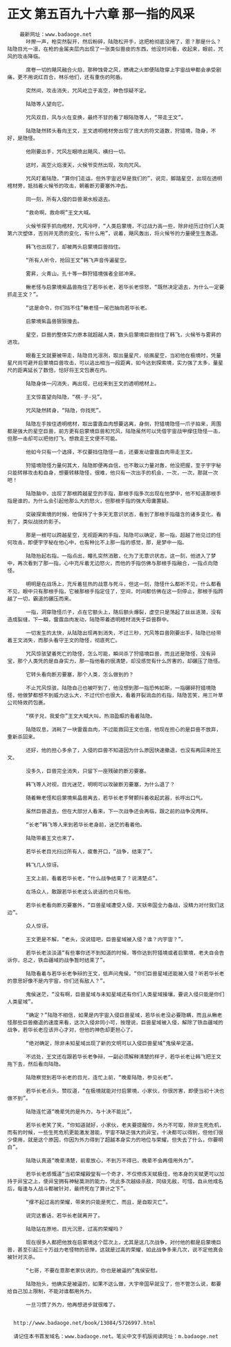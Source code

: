 # 正文 第五百九十六章 那一指的风采
        最新网址：www.badaoge.net
          咔擦一声，枪突然裂开，然后粉碎，陆隐松开手，这把枪彻底没用了，恩？那是什么？陆隐目光一凛，在枪的金属夹层内出现了一张类似兽皮的东西，他没时间看，收起来，眼前，咒风的攻击降临。
      
          席卷一切的飓风融合火焰，那种蚀骨之风，燃魂之火即便陆隐穿上宇宙战甲都会承受剧痛，更不用说红百合，林乐他们，还有重伤的阿盾。
      
          突然间，攻击消失，咒风屹立于高空，神色惊疑不定。
      
          陆隐等人望向它。
      
          咒风双目，风与火在变换，最终不甘的看了眼陆隐等人，“带走王文”。
      
          陆隐陡然转头看向王文，王文透明棺材旁出现了庞大的符文道数，狩猎境，隐身，不好，是隐怪。
      
          他刚要出手，咒风左眼喷出飓风，横扫一切。
      
          这时，高空火焰漫天，火候爷突然出现，攻向咒风。
      
          咒风盯着陆隐，“算你们走运，但外宇宙迟早是我们的”，说完，脚踏星空，出现在透明棺材旁，抵挡着火候爷的攻击，朝着断刃要塞外冲去。
      
          同一刻，所有入侵的巨兽潮水般退去。
      
          “救命啊，救命啊”王文大喊。
      
          火候爷探手抓向棺材，咒风冷哼，“人类启蒙境，不过战力高一些，除非经历过你们人类第六次塑体，否则并无质的变化，有什么用”，说着，飓风轰出，将火候爷的力量硬生生轰退。
      
          韩飞也出现了，却被两头启蒙境巨兽挡住。
      
          “所有人听令，抢回王文”韩飞声音传遍星空。
      
          雾昇，火青山，孔十等一群狩猎境强者全部冲来。
      
          鳅老怪与启蒙境紫晶兽拖住了若华长老，若华长老惊怒，“既然决定退去，为什么一定要抓走王文？”。
      
          “这是命令，你们挡不住”鳅老怪一尾巴抽向若华长老。
      
          启蒙境紫晶兽狠狠撞去。
      
          星空，巨兽的整体实力原本就超越人类，数头启蒙境巨兽挡住了韩飞，火候爷与雾昇的进攻。
      
          眼看王文就要被带走，陆隐目光凛冽，取出量星尺，绘画星空，当初他在极境时，凭量星尺尚可避开启蒙境巨兽攻击，可以逃出相当一段距离，如今达到探索境，实力强了太多，量星尺的距离延长了数倍，恰好将王文包裹在内。
      
          陆隐身体一闪消失，再出现，已经来到王文的透明棺材上。
      
          王文惊喜望向陆隐，“棋-子-兄”。
      
          咒风陡然转身，“陆隐，你找死”。
      
          陆隐左手按住透明棺材，取出雷霆血肉想要逃离，身侧，狩猎境隐怪一爪子拍来，周围都是强大的星空巨兽，前方更有启蒙境巨兽和咒风，陆隐虽然可以凭借宇宙战甲撑住隐怪一击，但那一击却可以把他打飞，想救走王文便不可能。
      
          他如今只有一个选择，不仅要挡住隐怪一击，还要发动雷霆血肉带走王文。
      
          狩猎境隐怪力量何其大，陆隐即便再自信，也不敢以力量对轰，他没把握，至于宇字秘只能转移攻击和自身，想要转移隐怪，很难，他只有一次出手的机会，一次，一次，那就一次吧！
      
          陆隐脑中，出现了那根跨越星空的手指，那根手指多次出现在他梦中，他不知道那根手指是谁的，为什么会引起他那么大的怒火，但那根手指的强大毋庸置疑。
      
          突破探索境的时候，他保持了十多天无意识状态，看到了那根手指蕴含的诸多变化，看到了，类似战技的影子。
      
          那是一根可以跨越星空，无视距离的手指，陆隐可以确定，那一指，超越了他见过的任何攻击，即便宇字秘在他心中，也有种比不上那一指的感觉，那，是梦中一指。
      
          陆隐抬起右指，一指点出，瞳孔突然消散，化为了无意识状态，这一刻，他进入了梦中，再次看到了那一指，心中充斥着无边怒火，而他的手指仿佛与那根手指融合，一指点向隐怪。
      
          明明是在战场上，充斥着狂热的战意与死斗，但这一刻，隐怪什么都听不见，什么都看不见，眼中只有那根手指，它被那根手指定住了，空间，时间都仿佛在这一刻停止，那根手指跨越了一切，霸道的碾压而来。
      
          一指，洞穿隐怪爪子，点在它额头上，随后额头爆裂，虚空只是荡起了丝丝涟漪，没有造成裂缝，下一瞬，雷霆血肉发动，陆隐带着透明棺材消失于巨兽群中。
      
          一切发生的太快，从陆隐出现再到消失，不过三秒，咒风等巨兽刚要出手，陆隐已经带着王文消失，而那头看守王文的隐怪，彻底死亡。
      
          咒风惊骇望着死亡的隐怪，怎么可能，瞬间杀了狩猎境巨兽，而且还是隐怪，没有异宝，那个人类凭的是自身实力，那一指他看的很清楚，却没感觉有什么厉害的，却碾压了隐怪。
      
          它转头看向断刃要塞，那个人类，怎么做到的？
      
          不止咒风惊骇，陆隐自己也被吓到了，他没想到那一指恐怖如斯，一指碾碎狩猎境隐怪，他做梦都想不到威力这么大，不过代价也很大，看着开裂淌血的右指，陆隐苦笑，用三叶草公司特效药包裹。
      
          “棋子兄，我爱你”王文大喊大叫，热泪盈眶的看着陆隐。
      
          陆隐叹息，消耗了一块雷霆血肉，不过能救回王文也值，他现在担心的是巨兽不放弃，重新杀回来。
      
          还好，他的担心多余了，入侵的巨兽不知道因为什么原因快速撤退，也没有再回来抢王文。
      
          没多久，巨兽完全消失，只留下一座残破的断刃要塞。
      
          韩飞等人对视，目光迷茫，明明可以攻破断刃要塞，为什么退了？
      
          随着鳅老怪和启蒙境紫晶兽离去，若华长老手臂颤抖着收起武器，长呼出口气。
      
          虽然巨兽退去，但在大部分人看来，下一次战争还会再临，跟之前的战争没两样。
      
          “长老”韩飞等人来到若华长老身前，迷茫的看着他。
      
          陆隐带着王文也来了。
      
          若华长老目光扫过所有人，疲惫开口，“战争，结束了”。
      
          韩飞几人惊讶。
      
          王文上前，看着若华长老，“什么战争结束了？说清楚点”。
      
          在场众人，敢跟若华长老这么说话的也只有他。
      
          若华长老看向断刃要塞外，“巨兽星域遭受入侵，天妖帝国全力备战，没精力对付我们这边”。
      
          众人惊讶。
      
          王文更是不解，“老头，没说错吧，巨兽星域被入侵？谁？内宇宙？”。
      
          若华长老淡淡道“有些事你还不到知道的时候，等你达到狩猎境或者启蒙境，老夫自会告诉你，总之，铁血疆域的战争暂时结束了”。
      
          陆隐看着与若华长老争辩的王文，低声问鬼侯，“你们巨兽星域还能被入侵？听若华长老的意思好像不是内宇宙，你们还有敌人？”。
      
          鬼侯迷茫，“没有啊，巨兽星域与未知星域还有你们人类星域接壤，要说入侵只能是你们人类星域”。
      
          “确定？”陆隐不相信，如果是内宇宙入侵巨兽星域，若华长老没必要隐瞒，而且从鳅老怪那些巨兽撤退的速度来看，这次入侵非同小可，按理说，巨兽星域被入侵，解除了铁血疆域的战争，若华长老应该开心才对，但他的神色却更担心了。
      
          “绝对确定，除非未知星域出现了新的文明可以入侵巨兽星域”鬼侯牟定道。
      
          不远处，王文还在跟若华长老争辩，一副必须解释清楚的样子，若华长老让韩飞把王文拖下去，然后看向陆隐。
      
          陆隐察觉到若华长老的目光，连忙上前，“晚辈陆隐，参见长老”。
      
          若华长老点头，赞叹道，“在极境就能对付启蒙境，小家伙，你很厉害，即便当初十决也做不到”。
      
          陆隐连忙道“晚辈凭的是外力，与十决不能比”。
      
          若华长老笑了笑，“你知道就好，小家伙，老夫要提醒你，外力不可取，除非生死危机，而有的时候，一些生死危机更能激发潜能，宇宙不缺乏强大的异宝，十决都可以得到，但他们很少使用，就是这个原因，你因为外力得到了超越本身实力的地位与荣耀，但失去了什么，你要明白”。
      
          陆隐认真道“晚辈清楚，前辈放心，不到万不得已，晚辈不会再借用外力”。
      
          若华长老感慨道“当初荣耀殿堂有一个奇才，不仅修炼天赋极佳，他本身的天赋更可以加持于异宝之上，使异宝拥有神秘莫测的能力，凭此多次越级杀敌，同级无敌，可惜，自从他成名后，每逢与人战斗都被针对，最终死在了算计之下”。
      
          “撑不起过高的荣耀，带来的只能是死亡，而且，是自取灭亡”。
      
          说完这番话，若华长老就离开了。
      
          陆隐站在原地，目光沉思，过高的荣耀吗？
      
          现在很多人都把他放在启蒙境这个层次上，尤其是这几次战争，对付他的都是启蒙境巨兽，甚至引起三十万战力老怪物的忌惮，这就是过高的荣耀，如此战争多来几次，说不定他真会被针对灭杀。
      
          “七哥，不要在意那老家伙说的，你也是被逼的”鬼侯安慰。
      
          陆隐抬头，他确实是被逼的，如果不这么做，大宇帝国早就没了，但不管怎么说，都要给自己加上限制，不能对谁都用外力。
      
          一旦习惯了外力，他再想进步就很难了。
      
      
      http://www.badaoge.net/book/13084/5726997.html
      
      请记住本书首发域名：www.badaoge.net。笔尖中文手机版阅读网址：m.badaoge.net